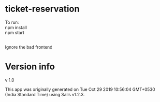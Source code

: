 # ticket-reservation

To run: <br>
npm install <br>
npm start <br>

<br>
Ignore the bad frontend 
<br>



# Version info

v 1.0 <br>

This app was originally generated on Tue Oct 29 2019 10:56:04 GMT+0530 (India Standard Time) using Sails v1.2.3.



